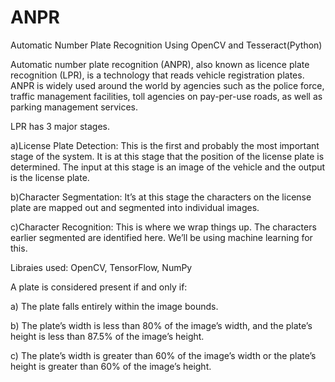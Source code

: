 # ANPR
Automatic Number Plate Recognition Using OpenCV and Tesseract(Python)

Automatic number plate recognition (ANPR), also known as licence plate recognition (LPR), is a technology that reads vehicle registration plates. ANPR is widely used around the world by agencies such as the police force, traffic management facilities, toll agencies on pay-per-use roads, as well as parking management services.

LPR has 3 major stages.

a)License Plate Detection: This is the first and probably the most important stage of the system. It is at this stage that the position of the license plate is determined. The input at this stage is an image of the vehicle and the output is the license plate.

b)Character Segmentation: It’s at this stage the characters on the license plate are mapped out and segmented into individual images.

c)Character Recognition: This is where we wrap things up. The characters earlier segmented are identified here. We’ll be using machine learning for this.

Libraies used: OpenCV, TensorFlow, NumPy


A plate is considered present if and only if:

a) The plate falls entirely within the image bounds.

b) The plate’s width is less than 80% of the image’s width, and the plate’s height is less than 87.5% of the image’s height.

c) The plate’s width is greater than 60% of the image’s width or the plate’s height is greater than 60% of the image’s height.



